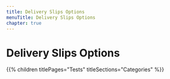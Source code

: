 ```yaml
---
title: Delivery Slips Options
menuTitle: Delivery Slips Options
chapter: true
---
```


# Delivery Slips Options

{{% children titlePages="Tests" titleSections="Categories" %}}
